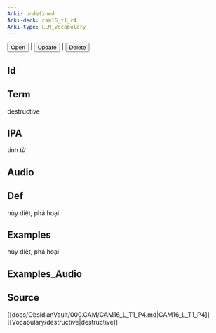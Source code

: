```yaml
---
Anki: undefined
Anki-deck: cam16_t1_r4
Anki-type: LLM_Vocabulary
---
```

<button class="anki-btn-open">Open</button> | <button class="anki-btn-update">Update</button> | <button class="anki-btn-delete">Delete</button>

## Id

## Term
destructive
## IPA
tính từ

## Audio

## Def
hủy diệt, phá hoại
## Examples
hủy diệt, phá hoại
## Examples_Audio

## Source
 [[docs/ObsidianVault/000.CAM/CAM16_L_T1_P4.md|CAM16_L_T1_P4]]
[[Vocabulary/destructive|destructive]]